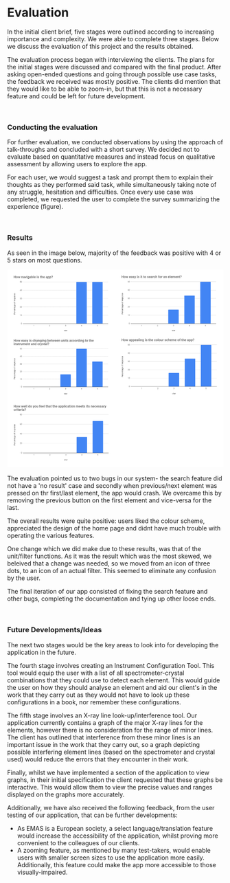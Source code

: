# **Evaluation**
In the initial client brief, five stages were outlined according to increasing importance and complexity. We were able to complete three stages. Below we discuss the evaluation of this project and the results obtained.

The evaluation process began with interviewing the clients. The plans for the initial stages were discussed and compared with the final product. After asking open-ended questions and going through possible use case tasks, the feedback we received was mostly positive. The clients did mention that they would like to be able to zoom-in, but that this is not a necessary feature and could be left for future development.

<br>

### Conducting the evaluation
For further evaluation, we conducted observations by using the approach of talk-throughs and concluded with a short survey. We decided not to evaluate based on quantitative measures and instead focus on qualitative assessment by allowing users to explore the app.

For each user, we would suggest a task and prompt them to explain their thoughts as they performed said task, while simultaneously taking note of any struggle, hesitation and difficulties. Once every use case was completed, we requested the user to complete the survey summarizing the experience (figure).

<br>

### Results
As seen in the image below, majority of the feedback was positive with 4 or 5 stars on most questions.

![results](images/SurveyResults.png "results")

The evaluation pointed us to two bugs in our system- the search feature did not have a 'no result' case and secondly when previous/next element was pressed on thr first/last element, the app would crash. We overcame this by removing the previous button on the first element and vice-versa for the last.

The overall results were quite positive: users liked the colour scheme, appreciated the design of the home page and didnt have much trouble with operating the various features.

One change which we did make due to these results, was that of the unit/filter functions. As it was the result which was the most skewed, we beleived that a change was needed, so we moved from an icon of three dots, to an icon of an actual filter. This seemed to eliminate any confusion by the user.

The final iteration of our app consisted of fixing the search feature and other bugs, completing the documentation and tying up other loose ends.

<br>

### Future Developments/Ideas
The next two stages would be the key areas to look into for developing the application in the future.

The fourth stage involves creating an Instrument Configuration Tool. This tool would equip the user with a list of all spectrometer-crystal combinations that they could use to detect each element. This would guide the user on how they should analyse an element and aid our client's in the work that they carry out as they would not have to look up these configurations in a book, nor remember these configurations.

The fifth stage involves an X-ray line look-up/interference tool. Our application currently contains a graph of the major X-ray lines for the elements, however there is no consideration for the range of minor lines. The client has outlined that interference from these minor lines is an important issue in the work that they carry out, so a graph depicting possible interfering element lines (based on the spectrometer and crystal used) would reduce the errors that they encounter in their work.

Finally, whilst we have implemented a section of the application to view graphs, in their initial specification the client requested that these graphs be interactive. This would allow them to view the precise values and ranges displayed on the graphs more accurately.

Additionally, we have also received the following feedback, from the user testing of our application, that can be further developments:
* As EMAS is a European society, a select language/translation feature would increase the accessibility of the application, whilst proving more convenient to the colleagues of our clients.
* A zooming feature, as mentioned by many test-takers, would enable users with smaller screen sizes to use the application more easily. Additionally, this feature could make the app more accessible to those visually-impaired.
